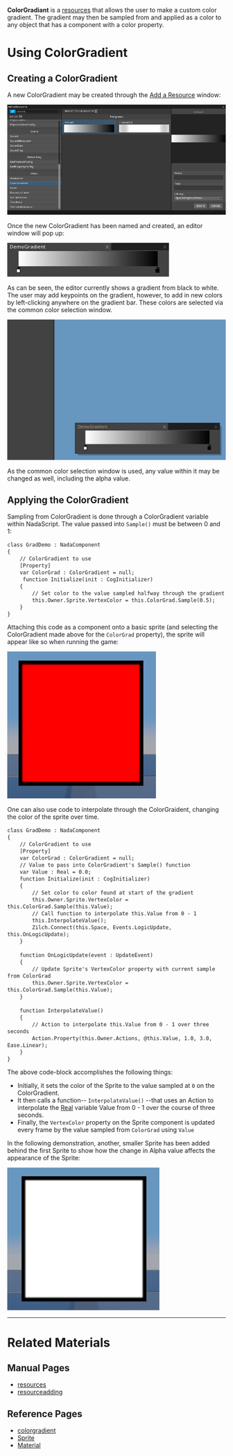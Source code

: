 **ColorGradiant** is a [resources](../../architecture/resources.md) that allows the user to make a custom color gradient. The gradient may then be sampled from and applied as a color to any object that has a component with a color property.

 # Using ColorGradient
 ## Creating a ColorGradient
A new ColorGradient may be created through the [Add a Resource](../../editor/editorcommands/resourceadding.md) window:



![image](https://raw.githubusercontent.com/ZilchEngine/ZilchFiles/master/doc_files/47008.png)


Once the new ColorGradient has been named and created, an editor window will pop up:



![image](https://raw.githubusercontent.com/ZilchEngine/ZilchFiles/master/doc_files/47010.png)


As can be seen, the editor currently shows a gradient from black to white. The user may add keypoints on the gradient, however, to add in new colors by left-clicking anywhere on the gradient bar. These colors are selected via the common color selection window.



![ColorGradient_Using](https://raw.githubusercontent.com/ZilchEngine/ZilchFiles/master/doc_files/47196.gif)


As the common color selection window is used, any value within it may be changed as well, including the alpha value.

 ## Applying the ColorGradient
Sampling from ColorGradient is done through a ColorGradient variable within NadaScript. The value passed into `Sample()` must be between 0 and 1:

```TS
class GradDemo : NadaComponent
{
    // ColorGradient to use
    [Property]
    var ColorGrad : ColorGradient = null;
     function Initialize(init : CogInitializer)
    {
        // Set color to the value sampled halfway through the gradient
        this.Owner.Sprite.VertexColor = this.ColorGrad.Sample(0.5);
    }
}
```


Attaching this code as a component onto a basic sprite (and selecting the ColorGradient made above for the `ColorGrad` property), the sprite will appear like so when running the game:



![image](https://raw.githubusercontent.com/ZilchEngine/ZilchFiles/master/doc_files/47203.png)


One can also use code to interpolate through the ColorGraident, changing the color of the sprite over time.

```TS
class GradDemo : NadaComponent
{
    // ColorGradient to use
    [Property]
    var ColorGrad : ColorGradient = null;
    // Value to pass into ColorGradient's Sample() function
    var Value : Real = 0.0;
    function Initialize(init : CogInitializer)
    {
        // Set color to color found at start of the gradient
        this.Owner.Sprite.VertexColor = this.ColorGrad.Sample(this.Value);
        // Call function to interpolate this.Value from 0 - 1
        this.InterpolateValue();
        Zilch.Connect(this.Space, Events.LogicUpdate, this.OnLogicUpdate);
    }
    
    function OnLogicUpdate(event : UpdateEvent)
    {
        // Update Sprite's VertexColor property with current sample from ColorGrad
        this.Owner.Sprite.VertexColor = this.ColorGrad.Sample(this.Value);
    }
    
    function InterpolateValue()
    {
        // Action to interpolate this.Value from 0 - 1 over three seconds
        Action.Property(this.Owner.Actions, @this.Value, 1.0, 3.0, Ease.Linear);
    }
}
```


The above code-block accomplishes the following things:

 - Initially, it sets the color of the Sprite to the value sampled at `0` on the ColorGradient.
 - It then calls a function-- `InterpolateValue()` --that uses an Action to interpolate the [Real](../../../../code_reference/nada_base_types/real.md) variable Value from 0 - 1 over the course of three seconds.
 - Finally, the `VertexColor` property on the Sprite component is updated every frame by the value sampled from `ColorGrad` using `Value`

In the following demonstration, another, smaller Sprite has been added behind the first Sprite to show how the change in Alpha value affects the appearance of the Sprite:



![ColorGradient_WithAlphaAppliedToSprite](https://raw.githubusercontent.com/ZilchEngine/ZilchFiles/master/doc_files/47215.gif)


---

 # Related Materials
 ## Manual Pages
- [resources](https://github.com/ZilchEngine/ZilchDocs/blob/master/zilch_editor_documentation/zilchmanual/architecture/resources.md)
- [resourceadding](https://github.com/ZilchEngine/ZilchDocs/blob/master/zilch_editor_documentation/zilchmanual/editor/editorcommands/resourceadding.md)
 ## Reference Pages
- [colorgradient](https://github.com/ZilchEngine/ZilchDocs/blob/master/code_reference/class_reference/colorgradient.md)
- [Sprite](https://github.com/ZilchEngine/ZilchDocs/blob/master/code_reference/class_reference/sprite.md) 
- [Material](https://github.com/ZilchEngine/ZilchDocs/blob/master/code_reference/class_reference/material.md) 

 

 
